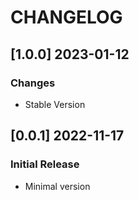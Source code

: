 # CHANGELOG

## [1.0.0] 2023-01-12
### Changes

- Stable Version 

## [0.0.1] 2022-11-17
### Initial Release

- Minimal version
